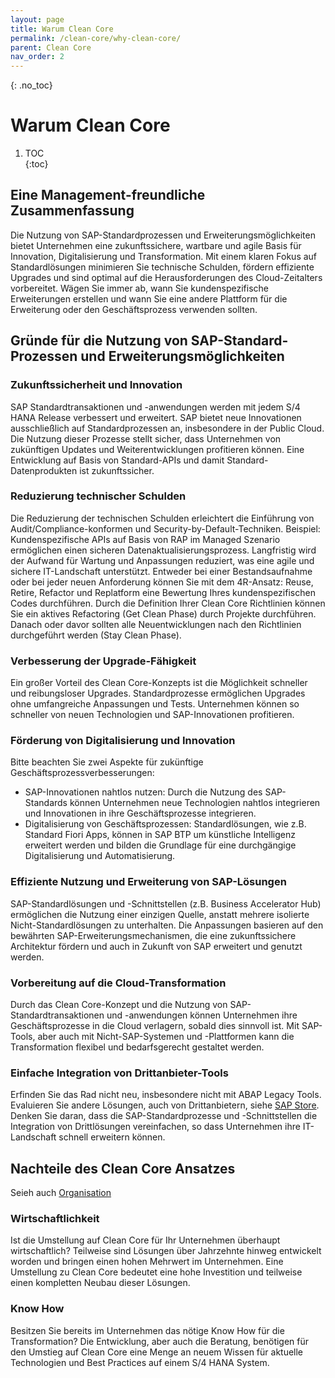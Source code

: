 ```yaml
---
layout: page
title: Warum Clean Core
permalink: /clean-core/why-clean-core/
parent: Clean Core
nav_order: 2
---
```


{: .no_toc}
# Warum Clean Core  

1. TOC  
{:toc}  

## Eine Management-freundliche Zusammenfassung  
Die Nutzung von SAP-Standardprozessen und Erweiterungsmöglichkeiten bietet Unternehmen eine zukunftssichere, wartbare und agile Basis für Innovation, Digitalisierung und Transformation. Mit einem klaren Fokus auf Standardlösungen minimieren Sie technische Schulden, fördern effiziente Upgrades und sind optimal auf die Herausforderungen des Cloud-Zeitalters vorbereitet. Wägen Sie immer ab, wann Sie kundenspezifische Erweiterungen erstellen und wann Sie eine andere Plattform für die Erweiterung oder den Geschäftsprozess verwenden sollten. 

## Gründe für die Nutzung von SAP-Standard-Prozessen und Erweiterungsmöglichkeiten  

### Zukunftssicherheit und Innovation  
SAP Standardtransaktionen und -anwendungen werden mit jedem S/4 HANA Release verbessert und erweitert. SAP bietet neue Innovationen ausschließlich auf Standardprozessen an, insbesondere in der Public Cloud. Die Nutzung dieser Prozesse stellt sicher, dass Unternehmen von zukünftigen Updates und Weiterentwicklungen profitieren können. Eine Entwicklung auf Basis von Standard-APIs und damit Standard-Datenprodukten ist zukunftssicher.   

### Reduzierung technischer Schulden  
 Die Reduzierung der technischen Schulden erleichtert die Einführung von Audit/Compliance-konformen und Security-by-Default-Techniken. Beispiel: Kundenspezifische APIs auf Basis von RAP im Managed Szenario ermöglichen einen sicheren Datenaktualisierungsprozess. Langfristig wird der Aufwand für Wartung und Anpassungen reduziert, was eine agile und sichere IT-Landschaft unterstützt. 
 Entweder bei einer Bestandsaufnahme oder bei jeder neuen Anforderung können Sie mit dem 4R-Ansatz: Reuse, Retire, Refactor und Replatform eine Bewertung Ihres kundenspezifischen Codes durchführen. Durch die Definition Ihrer Clean Core Richtlinien können Sie ein aktives Refactoring (Get Clean Phase) durch Projekte durchführen. Danach oder davor sollten alle Neuentwicklungen nach den Richtlinien durchgeführt werden (Stay Clean Phase). 

### Verbesserung der Upgrade-Fähigkeit  
Ein großer Vorteil des Clean Core-Konzepts ist die Möglichkeit schneller und reibungsloser Upgrades. Standardprozesse ermöglichen Upgrades ohne umfangreiche Anpassungen und Tests. Unternehmen können so schneller von neuen Technologien und SAP-Innovationen profitieren.  

### Förderung von Digitalisierung und Innovation  
Bitte beachten Sie zwei Aspekte für zukünftige Geschäftsprozessverbesserungen:
* SAP-Innovationen nahtlos nutzen: Durch die Nutzung des SAP-Standards können Unternehmen neue Technologien nahtlos integrieren und Innovationen in ihre Geschäftsprozesse integrieren.  
* Digitalisierung von Geschäftsprozessen: Standardlösungen, wie z.B. Standard Fiori Apps, können in SAP BTP um künstliche Intelligenz erweitert werden und bilden die Grundlage für eine durchgängige Digitalisierung und Automatisierung.  

### Effiziente Nutzung und Erweiterung von SAP-Lösungen  
 SAP-Standardlösungen und -Schnittstellen (z.B. Business Accelerator Hub) ermöglichen die Nutzung einer einzigen Quelle, anstatt mehrere isolierte Nicht-Standardlösungen zu unterhalten. Die Anpassungen basieren auf den bewährten SAP-Erweiterungsmechanismen, die eine zukunftssichere Architektur fördern und auch in Zukunft von SAP erweitert und genutzt werden.  

### Vorbereitung auf die Cloud-Transformation  
Durch das Clean Core-Konzept und die Nutzung von SAP-Standardtransaktionen und -anwendungen können Unternehmen ihre Geschäftsprozesse in die Cloud verlagern, sobald dies sinnvoll ist. Mit SAP-Tools, aber auch mit Nicht-SAP-Systemen und -Plattformen kann die Transformation flexibel und bedarfsgerecht gestaltet werden.  

### Einfache Integration von Drittanbieter-Tools  
Erfinden Sie das Rad nicht neu, insbesondere nicht mit ABAP Legacy Tools. Evaluieren Sie andere Lösungen, auch von Drittanbietern, siehe [SAP Store](https://www.sap.com/germany/store.html). Denken Sie daran, dass die SAP-Standardprozesse und -Schnittstellen die Integration von Drittlösungen vereinfachen, so dass Unternehmen ihre IT-Landschaft schnell erweitern können.  


## Nachteile des Clean Core Ansatzes

Seieh auch [Organisation](/clean-core/problems-and-challanges)

### Wirtschaftlichkeit

Ist die Umstellung auf Clean Core für Ihr Unternehmen überhaupt wirtschaftlich? Teilweise sind Lösungen über Jahrzehnte hinweg entwickelt worden und bringen einen hohen Mehrwert im Unternehmen. Eine Umstellung zu Clean Core bedeutet eine hohe Investition und teilweise einen kompletten Neubau dieser Lösungen.

### Know How

Besitzen Sie bereits im Unternehmen das nötige Know How für die Transformation? Die Entwicklung, aber auch die Beratung, benötigen für den Umstieg auf Clean Core eine Menge an neuem Wissen für aktuelle Technologien und Best Practices auf einem S/4 HANA System.


